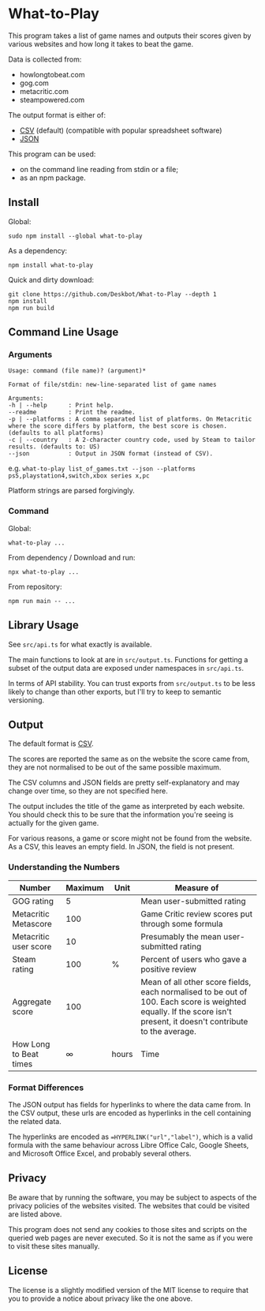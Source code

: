 # What-to-Play

This program takes a list of game names and outputs their scores given by various websites and how long it takes to beat the game.

Data is collected from:

* howlongtobeat.com
* gog.com
* metacritic.com
* steampowered.com

The output format is either of:

* [CSV](https://en.wikipedia.org/wiki/Comma-separated_values) (default) (compatible with popular spreadsheet software)
* [JSON](https://en.wikipedia.org/wiki/JSON)

This program can be used:

* on the command line reading from stdin or a file;
* as an npm package.

## Install

Global:

```
sudo npm install --global what-to-play
```

As a dependency:

```
npm install what-to-play
```

Quick and dirty download:

```
git clone https://github.com/Deskbot/What-to-Play --depth 1
npm install
npm run build
```

## Command Line Usage

### Arguments

```
Usage: command (file name)? (argument)*

Format of file/stdin: new-line-separated list of game names

Arguments:
-h | --help      : Print help.
--readme         : Print the readme.
-p | --platforms : A comma separated list of platforms. On Metacritic where the score differs by platform, the best score is chosen. (defaults to all platforms)
-c | --country   : A 2-character country code, used by Steam to tailor results. (defaults to: US)
--json           : Output in JSON format (instead of CSV).
```

e.g. `what-to-play list_of_games.txt --json --platforms ps5,playstation4,switch,xbox series x,pc`

Platform strings are parsed forgivingly.

### Command

Global:

```
what-to-play ...
```

From dependency / Download and run:

```
npx what-to-play ...
```

From repository:

```
npm run main -- ...
```

## Library Usage

See `src/api.ts` for what exactly is available.

The main functions to look at are in `src/output.ts`. Functions for getting a subset of the output data are exposed under namespaces in `src/api.ts`.

In terms of API stability. You can trust exports from `src/output.ts` to be less likely to change than other exports, but I'll try to keep to semantic versioning.

## Output

The default format is [CSV](https://en.wikipedia.org/wiki/Comma-separated_values).

The scores are reported the same as on the website the score came from, they are not normalised to be out of the same possible maximum.

The CSV columns and JSON fields are pretty self-explanatory and may change over time, so they are not specified here.

The output includes the title of the game as interpreted by each website. You should check this to be sure that the information you're seeing is actually for the given game.

For various reasons, a game or score might not be found from the website. As a CSV, this leaves an empty field. In JSON, the field is not present.

### Understanding the Numbers

Number                 | Maximum | Unit  | Measure of
-----------------------|---------|-------|------------
GOG rating             |   5     |       | Mean user-submitted rating
Metacritic Metascore   | 100     |       | Game Critic review scores put through some formula
Metacritic user score  |  10     |       | Presumably the mean user-submitted rating
Steam rating           | 100     | %     | Percent of users who gave a positive review
Aggregate score        | 100     |       | Mean of all other score fields, each normalised to be out of 100. Each score is weighted equally. If the score isn't present, it doesn't contribute to the average.
How Long to Beat times |   ∞     | hours | Time

### Format Differences

The JSON output has fields for hyperlinks to where the data came from. In the CSV output, these urls are encoded as hyperlinks in the cell containing the related data.

The hyperlinks are encoded as `=HYPERLINK("url","label")`, which is a valid formula with the same behaviour across Libre Office Calc, Google Sheets, and Microsoft Office Excel, and probably several others.

## Privacy

Be aware that by running the software, you may be subject to aspects of the privacy policies of the websites visited. The websites that could be visited are listed above.

This program does not send any cookies to those sites and scripts on the queried web pages are never executed. So it is not the same as if you were to visit these sites manually.

## License

The license is a slightly modified version of the MIT license to require that you to provide a notice about privacy like the one above.
